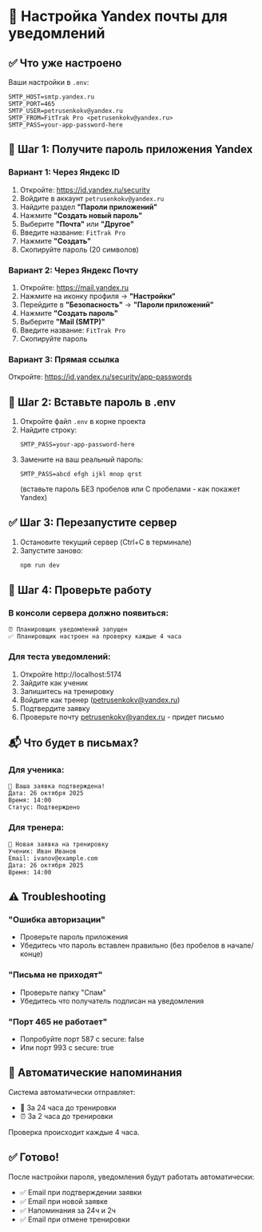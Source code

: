 # 📧 Настройка Yandex почты для уведомлений

## ✅ Что уже настроено

Ваши настройки в `.env`:
```env
SMTP_HOST=smtp.yandex.ru
SMTP_PORT=465
SMTP_USER=petrusenkokv@yandex.ru
SMTP_FROM=FitTrak Pro <petrusenkokv@yandex.ru>
SMTP_PASS=your-app-password-here
```

## 🔐 Шаг 1: Получите пароль приложения Yandex

### Вариант 1: Через Яндекс ID

1. Откройте: https://id.yandex.ru/security
2. Войдите в аккаунт `petrusenkokv@yandex.ru`
3. Найдите раздел **"Пароли приложений"**
4. Нажмите **"Создать новый пароль"**
5. Выберите **"Почта"** или **"Другое"**
6. Введите название: `FitTrak Pro`
7. Нажмите **"Создать"**
8. Скопируйте пароль (20 символов)

### Вариант 2: Через Яндекс Почту

1. Откройте: https://mail.yandex.ru
2. Нажмите на иконку профиля → **"Настройки"**
3. Перейдите в **"Безопасность"** → **"Пароли приложений"**
4. Нажмите **"Создать пароль"**
5. Выберите **"Mail (SMTP)"**
6. Введите название: `FitTrak Pro`
7. Скопируйте пароль

### Вариант 3: Прямая ссылка

Откройте: https://id.yandex.ru/security/app-passwords

## 📝 Шаг 2: Вставьте пароль в .env

1. Откройте файл `.env` в корне проекта
2. Найдите строку:
   ```env
   SMTP_PASS=your-app-password-here
   ```
3. Замените на ваш реальный пароль:
   ```env
   SMTP_PASS=abcd efgh ijkl mnop qrst
   ```
   (вставьте пароль БЕЗ пробелов или С пробелами - как покажет Yandex)

## ✅ Шаг 3: Перезапустите сервер

1. Остановите текущий сервер (Ctrl+C в терминале)
2. Запустите заново:
   ```bash
   npm run dev
   ```

## 🎯 Шаг 4: Проверьте работу

### В консоли сервера должно появиться:
```
⏰ Планировщик уведомлений запущен
✅ Планировщик настроен на проверку каждые 4 часа
```

### Для теста уведомлений:
1. Откройте http://localhost:5174
2. Зайдите как ученик
3. Запишитесь на тренировку
4. Войдите как тренер (petrusenkokv@yandex.ru)
5. Подтвердите заявку
6. Проверьте почту petrusenkokv@yandex.ru - придет письмо

## 📬 Что будет в письмах?

### Для ученика:
```
🎉 Ваша заявка подтверждена!
Дата: 26 октября 2025
Время: 14:00
Статус: Подтверждено
```

### Для тренера:
```
🔔 Новая заявка на тренировку
Ученик: Иван Иванов
Email: ivanov@example.com
Дата: 26 октября 2025
Время: 14:00
```

## ⚠️ Troubleshooting

### "Ошибка авторизации"
- Проверьте пароль приложения
- Убедитесь что пароль вставлен правильно (без пробелов в начале/конце)

### "Письма не приходят"
- Проверьте папку "Спам"
- Убедитесь что получатель подписан на уведомления

### "Порт 465 не работает"
- Попробуйте порт 587 с secure: false
- Или порт 993 с secure: true

## 🔄 Автоматические напоминания

Система автоматически отправляет:
- 📅 За 24 часа до тренировки
- ⏰ За 2 часа до тренировки

Проверка происходит каждые 4 часа.

## ✅ Готово!

После настройки пароля, уведомления будут работать автоматически:
- ✅ Email при подтверждении заявки
- ✅ Email при новой заявке
- ✅ Напоминания за 24ч и 2ч
- ✅ Email при отмене тренировки

